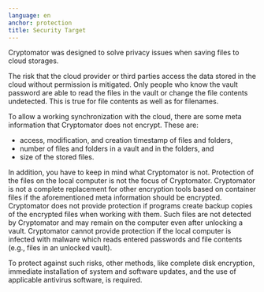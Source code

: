 ```yaml
---
language: en
anchor: protection
title: Security Target
---
```

<p class="lead">Cryptomator was designed to solve privacy issues when saving files to cloud storages.</p>

The risk that the cloud provider or third parties access the data stored in the cloud without permission is mitigated. Only people who know the vault password are able to read the files in the vault or change the file contents undetected. This is true for file contents as well as for filenames.

To allow a working synchronization with the cloud, there are some meta information that Cryptomator does not encrypt. These are:

- access, modification, and creation timestamp of files and folders,
- number of files and folders in a vault and in the folders, and
- size of the stored files.

In addition, you have to keep in mind what Cryptomator is not. Protection of the files on the local computer is not the focus of Cryptomator. Cryptomator is not a complete replacement for other encryption tools based on container files if the aforementioned meta information should be encrypted. Cryptomator does not provide protection if programs create backup copies of the encrypted files when working with them. Such files are not detected by Cryptomator and may remain on the computer even after unlocking a vault. Cryptomator cannot provide protection if the local computer is infected with malware which reads entered passwords and file contents (e.g., files in an unlocked vault).

To protect against such risks, other methods, like complete disk encryption, immediate installation of system and software updates, and the use of applicable antivirus software, is required.
